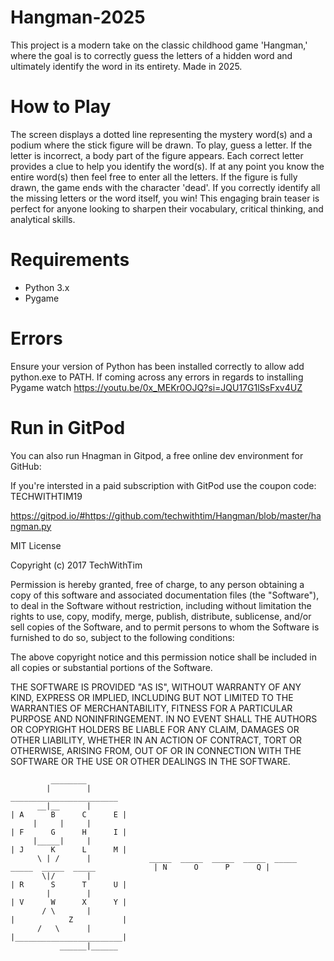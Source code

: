 # Hangman-2025
This project is a modern take on the classic childhood game 'Hangman,' where the goal is to correctly guess the letters of a hidden word and ultimately identify the word in its entirety. Made in 2025.

# How to Play
The screen displays a dotted line representing the mystery word(s) and a podium where the stick figure will be drawn. To play, guess a letter. If the letter is incorrect, a body part of the figure appears. Each correct letter provides a clue to help you identify the word(s). If at any point you know the entire word(s) then feel free to enter all the letters. If the figure is fully drawn, the game ends with the character 'dead'. If you correctly identify all the missing letters or the word itself, you win! This engaging brain teaser is perfect for anyone looking to sharpen their vocabulary, critical thinking, and analytical skills.

# Requirements
- Python 3.x
- Pygame

# Errors
Ensure your version of Python has been installed correctly to allow add python.exe to PATH. If coming across any errors in regards to installing Pygame watch https://youtu.be/0x_MEKr0OJQ?si=JQU17G1lSsFxv4UZ

# Run in GitPod
You can also run Hnagman in Gitpod, a free online dev environment for GitHub:

If you're intersted in a paid subscription with GitPod use the coupon code: TECHWITHTIM19

https://gitpod.io/#https://github.com/techwithtim/Hangman/blob/master/hangman.py

MIT License

Copyright (c) 2017 TechWithTim

Permission is hereby granted, free of charge, to any person obtaining a copy of this software and associated documentation files (the "Software"), to deal in the Software without restriction, including without limitation the rights to use, copy, modify, merge, publish, distribute, sublicense, and/or sell copies of the Software, and to permit persons to whom the Software is furnished to do so, subject to the following conditions:

The above copyright notice and this permission notice shall be included in all copies or substantial portions of the Software.

THE SOFTWARE IS PROVIDED "AS IS", WITHOUT WARRANTY OF ANY KIND, EXPRESS OR IMPLIED, INCLUDING BUT NOT LIMITED TO THE WARRANTIES OF MERCHANTABILITY, FITNESS FOR A PARTICULAR PURPOSE AND NONINFRINGEMENT. IN NO EVENT SHALL THE AUTHORS OR COPYRIGHT HOLDERS BE LIABLE FOR ANY CLAIM, DAMAGES OR OTHER LIABILITY, WHETHER IN AN ACTION OF CONTRACT, TORT OR OTHERWISE, ARISING FROM, OUT OF OR IN CONNECTION WITH THE SOFTWARE OR THE USE OR OTHER DEALINGS IN THE SOFTWARE.

             ________
            |        |                                                                                 ________________________
          __|__      |                                                                                | A      B      C      E |
         |     |     |                                                                                | F      G      H      I |
         |_____|     |                                                                                | J      K      L      M |
          \ | /      |             _____  _____  _____  _____  _____  _____  _____  _____             | N      O      P      Q |
           \|/       |                                                                                | R      S      T      U |
            |        |                                                                                | V      W      X      Y |
           / \       |                                                                                |            Z           |
          /   \      |                                                                                |________________________|
               ______|______